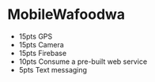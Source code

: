 # MobileWafoodwa
+ 15pts GPS
+ 15pts Camera
+ 15pts Firebase
+ 10pts Consume a pre-built web service
+ 5pts Text messaging

